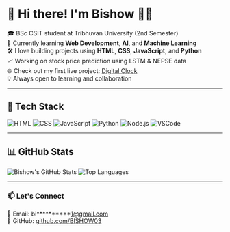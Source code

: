 # 👋 Hi there! I'm Bishow 👨‍💻

🎓 BSc CSIT student at Tribhuvan University (2nd Semester)  
🌱 Currently learning **Web Development**, **AI**, and **Machine Learning**  
🛠️ I love building projects using **HTML**, **CSS**, **JavaScript**, and **Python**  
📈 Working on stock price prediction using LSTM & NEPSE data  
🌐 Check out my first live project: [Digital Clock](https://bishow03.github.io/digital-clock/)  
💡 Always open to learning and collaboration

---

## 🚀 Tech Stack

![HTML](https://img.shields.io/badge/HTML-E34F26?style=for-the-badge&logo=html5&logoColor=white)
![CSS](https://img.shields.io/badge/CSS-1572B6?style=for-the-badge&logo=css3&logoColor=white)
![JavaScript](https://img.shields.io/badge/JavaScript-F7DF1E?style=for-the-badge&logo=javascript&logoColor=black)
![Python](https://img.shields.io/badge/Python-3776AB?style=for-the-badge&logo=python&logoColor=white)
![Node.js](https://img.shields.io/badge/Node.js-339933?style=for-the-badge&logo=nodedotjs&logoColor=white)
![VSCode](https://img.shields.io/badge/VS%20Code-007ACC?style=for-the-badge&logo=visualstudiocode&logoColor=white)

---

## 📊 GitHub Stats

![Bishow's GitHub Stats](https://github-readme-stats.vercel.app/api?username=BISHOW03&show_icons=true&theme=radical)
![Top Languages](https://github-readme-stats.vercel.app/api/top-langs/?username=BISHOW03&layout=compact&theme=radical)

---

### 📫 Let's Connect

📧 Email: bi**********1@gmail.com  
🔗 GitHub: [github.com/BISHOW03](https://github.com/BISHOW03)

